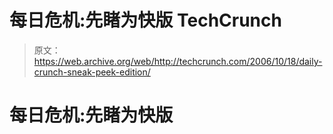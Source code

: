 # 每日危机:先睹为快版 TechCrunch

> 原文：<https://web.archive.org/web/http://techcrunch.com/2006/10/18/daily-crunch-sneak-peek-edition/>

# 每日危机:先睹为快版